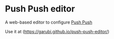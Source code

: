 # Push Push editor
A web-based editor to configure [Push Push](https://github.com/garubi/push-push)

Use it at (https://garubi.github.io/push-push-editor/)